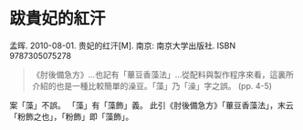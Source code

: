 # 跋貴妃的紅汗

孟晖. 2010-08-01. 贵妃的红汗[M]. 南京: 南京大学出版社. ISBN 9787305075278

> 《肘後備急方》...也記有「蓽豆香藻法」...從配料與製作程序來看，這裏所介紹的也是一種比較簡單的澡豆。「藻」乃「澡」字之誤。 (pp. 4-5)

案「藻」不誤。
「藻」有「藻飾」義。
此引《肘後備急方》「蓽豆香藻法」，末云「粉飾之也」，「粉飾」即「藻飾」。


